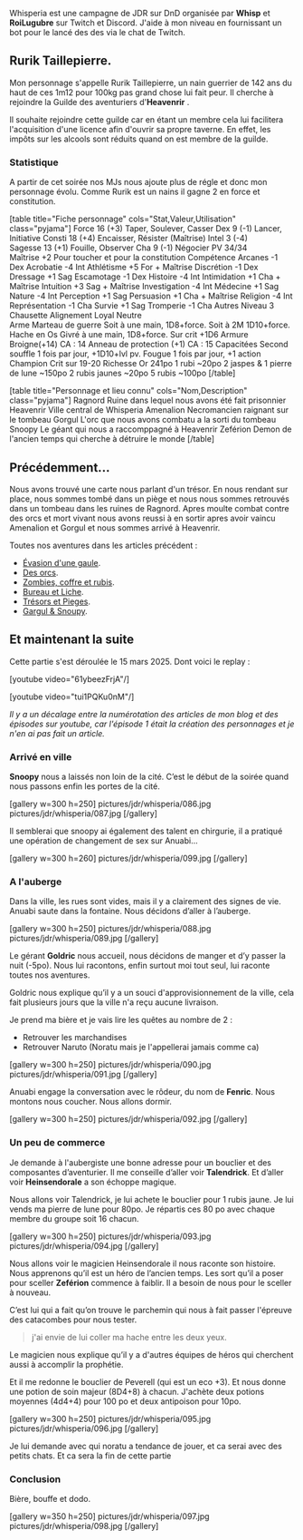 Whisperia est une campagne de JDR sur DnD organisée par **Whisp** et **RoiLugubre** sur Twitch et Discord. 
J'aide à mon niveau en fournissant un bot pour le lancé des des via le chat de Twitch.

## Rurik Taillepierre.

Mon personnage s'appelle Rurik Taillepierre, un nain guerrier de 142 ans du haut de ces 1m12 pour 100kg pas grand chose lui fait peur. 
Il cherche à rejoindre la Guilde des aventuriers d'__Heavenrir__ .

Il souhaite rejoindre cette guilde car en étant un membre cela
lui facilitera l'acquisition d'une licence afin d'ouvrir sa propre taverne.
En effet, les impôts sur les alcools sont réduits quand on est membre de la guilde.

### Statistique

A partir de cet soirée nos MJs nous ajoute plus de régle et donc mon personnage évolu. Comme Rurik est un nains il gagne 2 en force et constitution.

[table title="Fiche personnage" cols="Stat,Valeur,Utilisation" class="pyjama"]
Force	16 (+3)	Taper, Soulever, Casser
Dex	9 (-1)	Lancer, Initiative
Consti	18 (+4)	Encaisser, Résister (Maîtrise)
Intel	3 (-4)	 
Sagesse	13 (+1)	Fouille, Observer
Cha	9 (-1)	Négocier
PV	34/34	 
Maîtrise	+2	Pour toucher et pour la constitution
Compétence
Arcanes	-1	Dex
Acrobatie	-4	Int	
Athlétisme	+5	For + Maîtrise
Discrétion	-1	Dex	
Dressage	+1	Sag	
Escamotage	-1	Dex	
Histoire	-4	Int	
Intimidation	+1	Cha + Maîtrise
Intuition	+3	Sag + Maîtrise
Investigation	-4	Int
Médecine	+1	Sag
Nature	-4	Int
Perception	+1	Sag
Persuasion	+1	Cha + Maîtrise
Religion	-4	Int
Représentation	-1	Cha
Survie	+1	Sag
Tromperie	-1	Cha
Autres
Niveau	3	Chausette
Alignement	Loyal Neutre	 
Arme	Marteau de guerre	Soit à une main, 1D8+force. Soit à 2M 1D10+force.
	Hache en Os Givré	à une main, 1D8+force. Sur crit +1D6
Armure	Broigne(+14)	CA : 14
	Anneau de protection (+1)	CA : 15
Capacitées	Second souffle	1 fois par jour, +1D10+lvl pv.
	Fougue	1 fois par jour, +1 action
	Champion	Crit sur 19-20
Richesse	Or	241po
	1 rubi	~20po
	2 jaspes & 1 pierre de lune	~150po
	2 rubis jaunes	~20po
	5 rubis	~100po
[/table]

[table title="Personnage et lieu connu" cols="Nom,Description" class="pyjama"]
Ragnord	Ruine dans lequel nous avons été fait prisonnier
Heavenrir	Ville central de Whisperia
Amenalion	Necromancien raignant sur le tombeau
Gorgul	L'orc que nous avons combatu a la sorti du tombeau
Snoopy	Le géant qui nous a raccomppagné à Heavenrir
Zeférion	Demon de l'ancien temps qui cherche à détruire le monde
[/table]

## Précédemment...

Nous avons trouvé une carte nous parlant d'un trésor. En nous rendant sur place, nous sommes tombé dans un piège
et nous nous sommes retrouvés dans un tombeau dans les ruines de Ragnord. 
Apres moulte combat contre des orcs et mort vivant nous avons reussi à en sortir apres avoir vaincu Amenalion et Gorgul et nous sommes arrivé à Heavenrir.

Toutes nos aventures dans les articles précédent :
* [Évasion d'une gaule](2024/whisperia-1x01-evasion-d-une-gaule.html). 
* [Des orcs](2024/whisperia-1x02-orcs-et-chaussette.html). 
* [Zombies, coffre et rubis](2025/whisperia-1x03-zombis-coffres-rubis.html). 
* [Bureau et Liche](2025/whisperia-1x04-bureau-liche.html). 
* [Trésors et Pieges](2025/whisperia-5-tresors-pieges.html). 
* [Gargul & Snoupy](2025/whisperia-1x06-gorgul-snoopy.html). 

## Et maintenant la suite

Cette partie s'est déroulée le 15 mars 2025. Dont voici le replay :

[youtube video="61ybeezFrjA"/]

[youtube video="tui1PQKu0nM"/]

*Il y a un décalage entre la numérotation des articles de mon blog et des épisodes sur youtube, car l'épisode 1 était la création des personnages et je n'en ai pas fait un article.*

### Arrivé en ville

**Snoopy** nous a laissés non loin de la cité. C’est le début de la soirée quand nous passons enfin les portes de la cité.

[gallery w=300 h=250]
pictures/jdr/whisperia/086.jpg
pictures/jdr/whisperia/087.jpg
[/gallery]

Il semblerai que snoopy ai également des talent en chirgurie, il a pratiqué une opération de changement de sex sur Anuabi...

[gallery w=300 h=260]
pictures/jdr/whisperia/099.jpg
[/gallery]

### A l'auberge

Dans la ville, les rues sont vides, mais il y a clairement des signes de vie. Anuabi saute dans la fontaine. 
Nous décidons d’aller à l’auberge. 

[gallery w=300 h=250]
pictures/jdr/whisperia/088.jpg
pictures/jdr/whisperia/089.jpg
[/gallery]

Le gérant **Goldric** nous accueil, nous décidons de manger et d’y passer la nuit (-5po). 
Nous lui racontons, enfin surtout moi tout seul, lui raconte toutes nos aventures. 

Goldric nous explique qu’il y a un souci d'approvisionnement de la ville, cela fait plusieurs jours que la ville n'a reçu aucune livraison.

Je prend ma bière et je vais lire les quêtes au nombre de 2 :
* Retrouver les marchandises
* Retrouver Naruto (Noratu mais je l'appellerai jamais comme ca)

[gallery w=300 h=250]
pictures/jdr/whisperia/090.jpg
pictures/jdr/whisperia/091.jpg
[/gallery]

Anuabi engage la conversation avec le rôdeur, du nom de **Fenric**. Nous montons nous coucher. Nous allons dormir.

[gallery w=300 h=250]
pictures/jdr/whisperia/092.jpg
[/gallery]

### Un peu de commerce

Je demande à l'aubergiste une bonne adresse pour un bouclier et des composantes d’aventurier. Il me conseille d’aller voir **Talendrick**. Et d’aller voir **Heinsendorale** a son échoppe magique. 

Nous allons voir Talendrick, je lui achete le bouclier pour 1 rubis jaune. Je lui vends ma pierre de lune pour 80po. Je répartis ces 80 po avec chaque membre du groupe soit 16 chacun. 

[gallery w=300 h=250]
pictures/jdr/whisperia/093.jpg
pictures/jdr/whisperia/094.jpg
[/gallery]

Nous allons voir le magicien Heinsendorale il nous raconte son histoire. Nous apprenons qu’il est un héro de l’ancien temps. Les sort qu’il a poser pour sceller **Zeférion** commence à faiblir. Il a besoin de nous pour le sceller à nouveau. 

C’est lui qui a fait qu’on trouve le parchemin qui nous à fait passer l'épreuve des catacombes pour nous tester.
> j'ai envie de lui coller ma hache entre les deux yeux.

Le magicien nous explique qu’il y a d'autres équipes de héros qui cherchent aussi à accomplir la prophétie.

Et il me redonne le bouclier de Peverell (qui est un eco +3). Et nous donne une potion de soin majeur (8D4+8) à chacun. J'achète deux potions moyennes (4d4+4) pour 100 po et deux antipoison pour 10po.

[gallery w=300 h=250]
pictures/jdr/whisperia/095.jpg
pictures/jdr/whisperia/096.jpg
[/gallery]

Je lui demande avec qui noratu a tendance de jouer, et ca serai avec des petits chats. Et ca sera la fin de cette partie

### Conclusion

Bière, bouffe et dodo.

[gallery w=350 h=250]
pictures/jdr/whisperia/097.jpg
pictures/jdr/whisperia/098.jpg
[/gallery]

